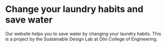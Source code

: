 # Change your laundry habits and save water
Our website helps you to save water by changing your laundry habits. This is a project by the Sustainable Design Lab at Olin College of Engineering.   
